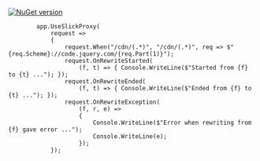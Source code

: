 [![NuGet version](https://badge.fury.io/nu/slickproxy.svg)](https://badge.fury.io/nu/slickproxy)


            app.UseSlickProxy(
                request =>
                {
                    request.When("/cdn/(.*)", "/cdn/(.*)", req => $"{req.Scheme}://code.jquery.com/{req.Part(1)}");
                    request.OnRewriteStarted(
                        (f, t) => { Console.WriteLine($"Started from {f} to {t} ..."); });
                    request.OnRewriteEnded(
                        (f, t) => { Console.WriteLine($"Ended from {f} to {t} ..."); });
                    request.OnRewriteException(
                        (f, r, e) =>
                        {
                            Console.WriteLine($"Error when rewriting from {f} gave error ...");
                            Console.WriteLine(e);
                        });
                });
